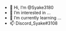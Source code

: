 - 👋 Hi, I’m @Syake3180
- 👀 I’m interested in ...
- 🌱 I’m currently learning ...
- 📫 Discord_Syake#3108

<!---
Syake3180/Syake3180 is a ✨ special ✨ repository because its `README.md` (this file) appears on your GitHub profile.
You can click the Preview link to take a look at your changes.
--->
